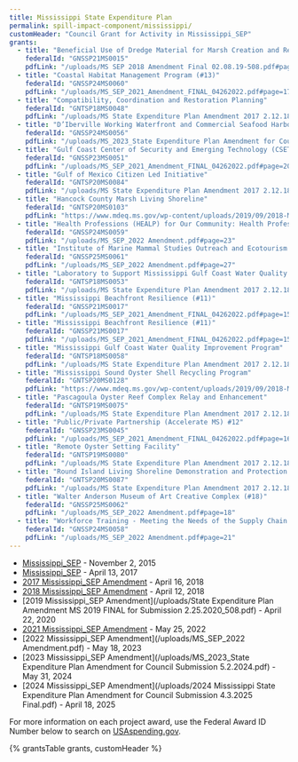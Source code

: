 ```yaml
---
title: Mississippi State Expenditure Plan
permalink: spill-impact-component/mississippi/
customHeader: "Council Grant for Activity in Mississippi_SEP"
grants:
  - title: "Beneficial Use of Dredge Material for Marsh Creation and Restoration in Mississippi"
    federalId: "GNSSP21MS0015"
    pdfLink: "/uploads/MS SEP 2018 Amendment Final 02.08.19-508.pdf#page=23"
  - title: "Coastal Habitat Management Program (#13)"
    federalId: "GNSSP24MS0060"
    pdfLink: "/uploads/MS_SEP_2021_Amendment_FINAL_04262022.pdf#page=17" 
  - title: "Compatibility, Coordination and Restoration Planning"
    federalId: "GNTSP18MS0048"
    pdfLink: "/uploads/MS State Expenditure Plan Amendment 2017 2.12.18_FINAL_508Compliance.pdf#page=19"
  - title: "D’Iberville Working Waterfront and Commercial Seafood Harbor (#16)"
    federalId: "GNSSP24MS0056"
    pdfLink: "/uploads/MS_2023_State Expenditure Plan Amendment for Council Submission 5.2.2024.pdf#page=17"
  - title: "Gulf Coast Center of Security and Emerging Technology (CSET) Program (#14)"
    federalId: "GNSSP23MS0051"
    pdfLink: "/uploads/MS_SEP_2021_Amendment_FINAL_04262022.pdf#page=20"
  - title: "Gulf of Mexico Citizen Led Initiative"
    federalId: "GNTSP20MS0084"
    pdfLink: "/uploads/MS State Expenditure Plan Amendment 2017 2.12.18_FINAL_508Compliance.pdf#page=21"
  - title: "Hancock County Marsh Living Shoreline"
    federalId: "GNTSP20MS0103"
    pdfLink: "https://www.mdeq.ms.gov/wp-content/uploads/2019/09/2018-Mississippi-State-Expenditure-Plan-Amendment.pdf#page=27"
  - title: "Health Professions (HEALP) for Our Community: Health Professions Center of Excellence (#20)"
    federalId: "GNSSP24MS0059"
    pdfLink: "/uploads/MS_SEP_2022 Amendment.pdf#page=23"
  - title: "Institute of Marine Mammal Studies Outreach and Ecotourism (#22)"
    federalId: "GNSSP25MS0061"
    pdfLink: "/uploads/MS_SEP_2022 Amendment.pdf#page=27"
  - title: "Laboratory to Support Mississippi Gulf Coast Water Quality Improvement Program"
    federalId: "GNTSP18MS0053"
    pdfLink: "/uploads/MS State Expenditure Plan Amendment 2017 2.12.18_FINAL_508Compliance.pdf#page=17"
  - title: "Mississippi Beachfront Resilience (#11)"
    federalId: "GNSSP21MS0017"
    pdfLink: "/uploads/MS_SEP_2021_Amendment_FINAL_04262022.pdf#page=15"
  - title: "Mississippi Beachfront Resilience (#11)"
    federalId: "GNSSP21MS0017"
    pdfLink: "/uploads/MS_SEP_2021_Amendment_FINAL_04262022.pdf#page=15"
  - title: "Mississippi Gulf Coast Water Quality Improvement Program"
    federalId: "GNTSP18MS0058"
    pdfLink: "/uploads/MS State Expenditure Plan Amendment 2017 2.12.18_FINAL_508Compliance.pdf#page=17"
  - title: "Mississippi Sound Oyster Shell Recycling Program"
    federalId: "GNTSP20MS0128"
    pdfLink: "https://www.mdeq.ms.gov/wp-content/uploads/2019/09/2018-Mississippi-State-Expenditure-Plan-Amendment.pdf#page=19"
  - title: "Pascagoula Oyster Reef Complex Relay and Enhancement"
    federalId: "GNTSP19MS0075"
    pdfLink: "/uploads/MS State Expenditure Plan Amendment 2017 2.12.18_FINAL_508Compliance.pdf#page=21"
  - title: "Public/Private Partnership (Accelerate MS) #12"
    federalId: "GNSSP23MS0045"
    pdfLink: "/uploads/MS_SEP_2021_Amendment_FINAL_04262022.pdf#page=16"  
  - title: "Remote Oyster Setting Facility"
    federalId: "GNTSP19MS0080"
    pdfLink: "/uploads/MS State Expenditure Plan Amendment 2017 2.12.18_FINAL_508Compliance.pdf#page=26"
  - title: "Round Island Living Shoreline Demonstration and Protection Project (Planning)"
    federalId: "GNTSP20MS0087"
    pdfLink: "/uploads/MS State Expenditure Plan Amendment 2017 2.12.18_FINAL_508Compliance.pdf#page=35"
  - title: "Walter Anderson Museum of Art Creative Complex (#18)"
    federalId: "GNSSP25MS0062"
    pdfLink: "/uploads/MS_SEP_2022 Amendment.pdf#page=18"
  - title: "Workforce Training - Meeting the Needs of the Supply Chain (#19)"
    federalId: "GNSSP24MS0058"
    pdfLink: "/uploads/MS_SEP_2022 Amendment.pdf#page=21"                           
---
```


- [Mississippi_SEP](/uploads/MS_PSEP_Plan_9.21.2015.pdf) - November 2, 2015
- [Mississippi_SEP](/uploads/MS_State_Expenditure_Plan_Amendment_2017_2.12.18_FINAL_508Compliance.pdf) - April 13, 2017
- [2017 Mississippi_SEP Amendment](/uploads/MS_State_Expenditure_Plan_Amendment_2017_2.12.18_FINAL_508Compliance.pdf) - April 16, 2018
- [2018 Mississippi_SEP Amendment](/uploads/MS_SEP_2018_Amendment_Final_02.08.19-508.pdf) - April 12, 2018
- [2019 Mississippi_SEP Amendment](/uploads/State Expenditure Plan Amendment MS 2019 FINAL for Submission 2.25.2020_508.pdf) - April 22, 2020
- [2021 Mississippi_SEP Amendment](/uploads/MS_SEP_2021_Amendment_FINAL_04262022.pdf) - May 25, 2022
- [2022 Mississippi_SEP Amendment](/uploads/MS_SEP_2022 Amendment.pdf) - May 18, 2023
- [2023 Mississippi_SEP Amendment](/uploads/MS_2023_State Expenditure Plan Amendment for Council Submission 5.2.2024.pdf) - May 31, 2024
- [2024 Mississippi_SEP Amendment](/uploads/2024 Mississippi State Expenditure Plan Amendment for Council Submission 4.3.2025 Final.pdf) - April 18, 2025

For more information on each project award, use the Federal Award ID Number below to search on [USAspending.gov](https://www.usaspending.gov/search/?hash=d0cede4de5827d24bbd9d27076bf18f2).

{% grantsTable grants, customHeader %}
